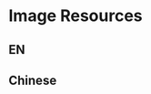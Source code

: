 <script setup>
import { ref } from 'vue';
import NavContainer from '../../components/NavContainer.vue';
import newsData from '../../assets/dev/image-resources.json';

const data = ref(newsData);
</script>

# Image Resources

## EN

<NavContainer :data="data.en"/>

## Chinese

<NavContainer :data="data.chinese"/>

